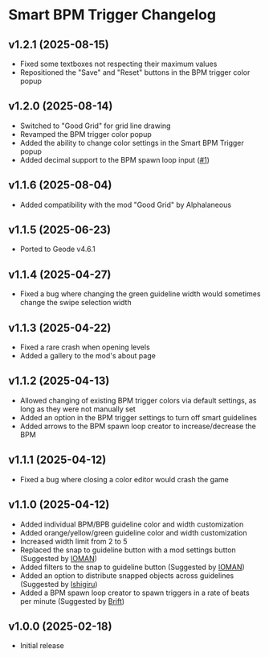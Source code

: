 # Smart BPM Trigger Changelog
## v1.2.1 (2025-08-15)
- Fixed some textboxes not respecting their maximum values
- Repositioned the "Save" and "Reset" buttons in the BPM trigger color popup

## v1.2.0 (2025-08-14)
- Switched to "Good Grid" for grid line drawing
- Revamped the BPM trigger color popup
- Added the ability to change color settings in the Smart BPM Trigger popup
- Added decimal support to the BPM spawn loop input ([#1](https://github.com/hiimjasmine00/SmartBPMTrigger/issues/1))

## v1.1.6 (2025-08-04)
- Added compatibility with the mod "Good Grid" by Alphalaneous

## v1.1.5 (2025-06-23)
- Ported to Geode v4.6.1

## v1.1.4 (2025-04-27)
- Fixed a bug where changing the green guideline width would sometimes change the swipe selection width

## v1.1.3 (2025-04-22)
- Fixed a rare crash when opening levels
- Added a gallery to the mod's about page

## v1.1.2 (2025-04-13)
- Allowed changing of existing BPM trigger colors via default settings, as long as they were not manually set
- Added an option in the BPM trigger settings to turn off smart guidelines
- Added arrows to the BPM spawn loop creator to increase/decrease the BPM

## v1.1.1 (2025-04-12)
- Fixed a bug where closing a color editor would crash the game

## v1.1.0 (2025-04-12)
- Added individual BPM/BPB guideline color and width customization
- Added orange/yellow/green guideline color and width customization
- Increased width limit from 2 to 5
- Replaced the snap to guideline button with a mod settings button (Suggested by [IOMAN](user:8265048))
- Added filters to the snap to guideline button (Suggested by [IOMAN](user:8265048))
- Added an option to distribute snapped objects across guidelines (Suggested by [Ishigiru](user:9757549))
- Added a BPM spawn loop creator to spawn triggers in a rate of beats per minute (Suggested by [Brift](user:14114548))

## v1.0.0 (2025-02-18)
- Initial release
